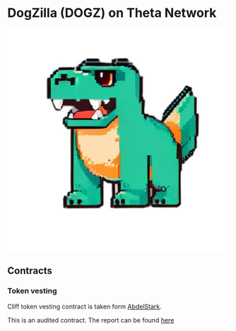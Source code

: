 # DogZilla (DOGZ) on Theta Network

![DogZilla](./img/icon.jpeg)

## Contracts

### Token vesting

Cliff token vesting contract is taken form [AbdelStark](https://github.com/AbdelStark/token-vesting-contracts). 

This is an audited contract. The report can be found [here](https://github.com/AbdelStark/token-vesting-contracts/blob/main/audits/hacken_audit_report.pdf)

